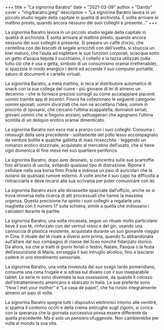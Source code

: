 +++
title = "La signorina Baratro"
date = "2021-03-09"
author = "Dandy"
cover = "img/baratro.jpeg"
description = "La signorina Baratro lavora in un piccolo studio legale della capitale in qualità di archivista. È solita arrivare al mattino presto, quando ancora nessuno dei suoi colleghi è presente..."
+++

La signorina Baratro lavora in un piccolo studio legale della capitale in qualità di archivista. È solita arrivare al mattino presto, quando ancora nessuno dei suoi colleghi è presente. Si prepara un caffè d’orzo, che centellina con dei biscotti di segale arricchiti con dell’uvetta, si sbuccia un kiwi maturo, che l’aiuta ad espletare le sue funzioni corporali, sciacqua sotto un getto d’acqua tiepida il cucchiaino, il coltello e la tazza utilizzati (odia tutto ciò che è usa e getta, simbolo di un consumismo oramai irrefrenabile), si spazzola in modo energico i denti ed accende il suo computer portatile, saturo di documenti e cartelle virtuali.

La signorina Baratro, a metà mattina, si reca al distributore automatico di snack con la sua collega del cuore - più giovane di lei di almeno un decennio - che le fornisce preziosi consigli su come accalappiare piacenti uomini tramite app di incontri. Finora ha collezionato le seguenti categorie: uomini sposati; uomini divorziati che non ne accettano l’idea; uomini in procinto di sposarsi, che cercano l’ultima scappatella; donnaioli seriali; giovani uomini che si fingono anziani; settuagenari che agognano l’ultima scintilla di un deliquio erotico oramai dimenticato.

La signorina Baratro non esce mai a pranzo con i suoi colleghi. Consuma i rimasugli della sera precedente - solitamente del pollo lesso accompagnato da verdure bollite e qualche galletta di mais rinsecchita - leggendo un romanzo erotico dozzinale, acquistato al mercatino dell’usato, che si tiene ogni domenica di fine mese nel suo quartiere periferico.

La signorina Baratro, dopo aver desinato, si concentra sulle sue scartoffie fino all’orario di uscita, evitando qualsiasi tipo di distrazione. Ripone il cellulare nella sua borsa finto Prada e indossa un paio di auricolari che la isolano da qualsiasi rumore esterno. A volte anche il suo capo ha difficoltà a rintracciarla e deve recarsi alla sua scrivania per poter comunicare con lei.

La signorina Baratro esce alle diciassette spaccate dall’ufficio, anche se si trova immersa nella ricerca di atti processuali che hanno la massima urgenza. Questa precisione ha spinto i suoi colleghi a regalarle una maglietta con il numero 17 sulla schiena, simile a quella che indossano i calciatori durante le partite.

La signorina Baratro, una volta rincasata, segue un rituale molto particolare: beve il suo tè, rinforzato con del vermut rosso e del gin, usando una cannuccia di plastica resistente, acquistata durante un suo giovanile viaggio in Cina. Il rituale del tè risale a diversi anni prima, quando fu abbandonata sull’altare dal suo compagno di classe del liceo nonché fidanzato storico. Da allora, sia che si tratti di giorni feriali o festivi, Natale, Pasqua o la festa dell’assunzione di Maria, sorseggia il suo intruglio alcolico, fino a lasciarsi cadere in uno stordimento sensoriale.

La signorina Baratro, una volta rinvenuta dal suo svago tardo pomeridiano, consuma una cena frugale e si sdraia sul divano con il suo inseparabile tablet. Le serie tv sono diventate la sua ossessione, da quando il colosso dell’intrattenimento americano è sbarcato in Italia. Le sue preferite sono “How I met your mother” e “La casa de papel”, che ha rivisto integralmente almeno un paio di volte.

La signorina Baratro spegne tutti i dispositivi elettronici intorno alle ventitré, si spalma il contorno occhi e della crema antirughe sugli zigomi, si corica con la speranza che la giornata successiva possa essere differente da quella precedente. Ma è solo un pensiero sfuggevole. Non cambierebbe per nulla al mondo la sua vita.
